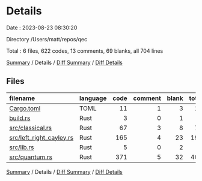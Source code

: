 # Details

Date : 2023-08-23 08:30:20

Directory /Users/matt/repos/qec

Total : 6 files,  622 codes, 13 comments, 69 blanks, all 704 lines

[Summary](results.md) / Details / [Diff Summary](diff.md) / [Diff Details](diff-details.md)

## Files
| filename | language | code | comment | blank | total |
| :--- | :--- | ---: | ---: | ---: | ---: |
| [Cargo.toml](/Cargo.toml) | TOML | 11 | 1 | 3 | 15 |
| [build.rs](/build.rs) | Rust | 3 | 0 | 1 | 4 |
| [src/classical.rs](/src/classical.rs) | Rust | 67 | 3 | 8 | 78 |
| [src/left_right_cayley.rs](/src/left_right_cayley.rs) | Rust | 165 | 4 | 23 | 192 |
| [src/lib.rs](/src/lib.rs) | Rust | 5 | 0 | 2 | 7 |
| [src/quantum.rs](/src/quantum.rs) | Rust | 371 | 5 | 32 | 408 |

[Summary](results.md) / Details / [Diff Summary](diff.md) / [Diff Details](diff-details.md)